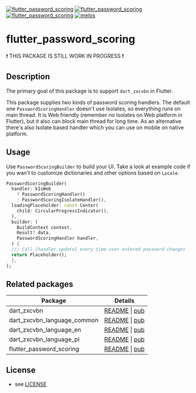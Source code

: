 [![flutter_password_scoring](https://img.shields.io/pub/v/flutter_password_scoring.svg)](https://pub.dev/packages/flutter_password_scoring)
[![flutter_password_scoring](https://img.shields.io/github/license/inway/dart_zxcvbn)](LICENSE)
[![flutter_password_scoring](https://github.com/inway/dart_zxcvbn/actions/workflows/dart.yml/badge.svg)](https://github.com/inway/dart_zxcvbn/actions/workflows/dart.yml)
[![melos](https://img.shields.io/badge/maintained%20with-melos-f700ff.svg?style=flat-square)](https://github.com/inway/dart_zxcvbn)

# flutter_password_scoring

❗ THIS PACKAGE IS STILL WORK IN PROGRESS ❗

## Description

The primary goal of this package is to support `dart_zxcvbn` in Flutter.

This package supplies two kinds of password scoring handlers. The default one
`PasswordScoringHandler` doesn't use Isolates, so everything runs on main
thread. It is Web friendly (remember no Isolates on Web platform in Flutter),
but it also can block main thread for long time. As an alternative there's also
Isolate based handler which you can use on mobile on native platform.

## Usage

Use `PasswordScoringBuilder` to build your UI. Take a look at example code if
you wan't to customize dictionaries and other options based on `Locale`.

```dart
PasswordScoringBuilder(
  handler: kIsWeb
    ? PasswordScoringHandler()
    : PasswordScoringIsolateHandler(),
  loadingPlaceholder: const Center(
    child: CircularProgressIndicator(),
  ),
  builder: (
    BuildContext context,
    Result? data,
    PasswordScoringHandler handler,
  ) {
  /// Call [handler.update] every time user entered password changes
  return Placeholder();
  },
);
```

## Related packages

| Package                     | Details                                                                                                                                                                |
| --------------------------- | ---------------------------------------------------------------------------------------------------------------------------------------------------------------------- |
| dart_zxcvbn                 | [README](https://github.com/inway/dart_zxcvbn/blob/main/packages/dart_zxcvbn/README.md) \| [pub](https://pub.dev/packages/dart_zxcvbn)                                 |
| dart_zxcvbn_language_common | [README](https://github.com/inway/dart_zxcvbn/blob/main/packages/dart_zxcvbn_language_common/README.md) \| [pub](https://pub.dev/packages/dart_zxcvbn_language_common) |
| dart_zxcvbn_language_en     | [README](https://github.com/inway/dart_zxcvbn/blob/main/packages/dart_zxcvbn_language_en/README.md) \| [pub](https://pub.dev/packages/dart_zxcvbn_language_en)         |
| dart_zxcvbn_language_pl     | [README](https://github.com/inway/dart_zxcvbn/blob/main/packages/dart_zxcvbn_language_pl/README.md) \| [pub](https://pub.dev/packages/dart_zxcvbn_language_pl)         |
| flutter_password_scoring    | [README](https://github.com/inway/dart_zxcvbn/blob/main/packages/flutter_password_scoring/README.md) \| [pub](https://pub.dev/packages/flutter_password_scoring)       |

## License

- see [LICENSE](https://github.com/inway/dart_zxcvbn/LICENSE)
